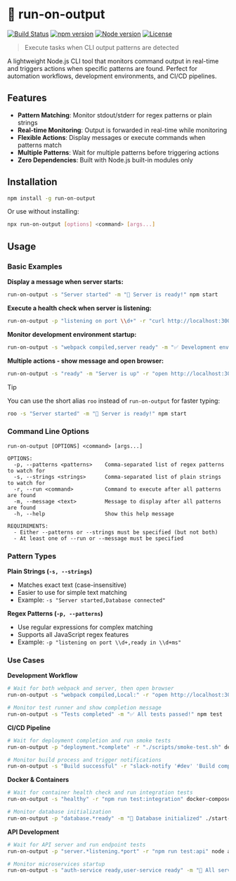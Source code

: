 # 🏃 run-on-output

[![Build Status](https://img.shields.io/github/actions/workflow/status/sinedied/run-on-output/ci.yml?style=flat-square)](https://github.com/sinedied/run-on-output/actions)
[![npm version](https://img.shields.io/npm/v/run-on-output?style=flat-square)](https://www.npmjs.com/package/run-on-output)
[![Node version](https://img.shields.io/badge/Node.js->=20-3c873a?style=flat-square)](https://nodejs.org)
[![License](https://img.shields.io/badge/License-MIT-blue?style=flat-square)](LICENSE)

> Execute tasks when CLI output patterns are detected

A lightweight Node.js CLI tool that monitors command output in real-time and triggers actions when specific patterns are found. Perfect for automation workflows, development environments, and CI/CD pipelines.

## Features

- **Pattern Matching**: Monitor stdout/stderr for regex patterns or plain strings
- **Real-time Monitoring**: Output is forwarded in real-time while monitoring
- **Flexible Actions**: Display messages or execute commands when patterns match
- **Multiple Patterns**: Wait for multiple patterns before triggering actions
- **Zero Dependencies**: Built with Node.js built-in modules only

## Installation

```bash
npm install -g run-on-output
```

Or use without installing:

```bash
npx run-on-output [options] <command> [args...]
```

## Usage

### Basic Examples

**Display a message when server starts:**
```bash
run-on-output -s "Server started" -m "🚀 Server is ready!" npm start
```

**Execute a health check when server is listening:**
```bash
run-on-output -p "listening on port \\d+" -r "curl http://localhost:3000/health" node server.js
```

**Monitor development environment startup:**
```bash
run-on-output -s "webpack compiled,server ready" -m "✅ Development environment ready" npm run dev
```

**Multiple actions - show message and open browser:**
```bash
run-on-output -s "ready" -m "Server is up" -r "open http://localhost:3000" npm start
```

> [!TIP]
> You can use the short alias `roo` instead of `run-on-output` for faster typing:
> ```bash
> roo -s "Server started" -m "🚀 Server is ready!" npm start
> ```

### Command Line Options

```
run-on-output [OPTIONS] <command> [args...]

OPTIONS:
  -p, --patterns <patterns>    Comma-separated list of regex patterns to watch for
  -s, --strings <strings>      Comma-separated list of plain strings to watch for
  -r, --run <command>          Command to execute after all patterns are found
  -m, --message <text>         Message to display after all patterns are found
  -h, --help                   Show this help message

REQUIREMENTS:
  - Either --patterns or --strings must be specified (but not both)
  - At least one of --run or --message must be specified
```

### Pattern Types

**Plain Strings (`-s, --strings`)**
- Matches exact text (case-insensitive)
- Easier to use for simple text matching
- Example: `-s "Server started,Database connected"`

**Regex Patterns (`-p, --patterns`)**
- Use regular expressions for complex matching
- Supports all JavaScript regex features
- Example: `-p "listening on port \\d+,ready in \\d+ms"`

### Use Cases

**Development Workflow**
```bash
# Wait for both webpack and server, then open browser
run-on-output -s "webpack compiled,Local:" -r "open http://localhost:3000" npm run dev

# Monitor test runner and show completion message
run-on-output -s "Tests completed" -m "✅ All tests passed!" npm test
```

**CI/CD Pipeline**
```bash
# Wait for deployment completion and run smoke tests
run-on-output -p "deployment.*complete" -r "./scripts/smoke-test.sh" deploy.sh

# Monitor build process and trigger notifications
run-on-output -s "Build successful" -r "slack-notify '#dev' 'Build completed'" npm run build
```

**Docker & Containers**
```bash
# Wait for container health check and run integration tests
run-on-output -s "healthy" -r "npm run test:integration" docker-compose up

# Monitor database initialization
run-on-output -p "database.*ready" -m "📁 Database initialized" ./start-db.sh
```

**API Development**
```bash
# Wait for API server and run endpoint tests
run-on-output -p "server.*listening.*port" -r "npm run test:api" node api.js

# Monitor microservices startup
run-on-output -s "auth-service ready,user-service ready" -m "🔐 All services online" ./start-services.sh
```
